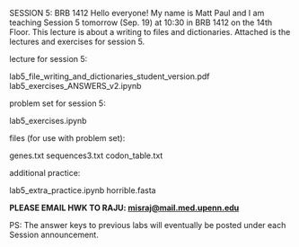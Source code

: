 SESSION 5: BRB 1412
Hello everyone! My name is Matt Paul and I am teaching Session 5 tomorrow (Sep. 19) at 10:30 in BRB 1412 on the 14th Floor. This lecture is about a writing to files and dictionaries. Attached is the lectures and exercises for session 5.

 

lecture for session 5:

 lab5_file_writing_and_dictionaries_student_version.pdf
lab5_exercises_ANSWERS_v2.ipynb
 

problem set for session 5:

lab5_exercises.ipynb
 

files (for use with problem set):

genes.txt
sequences3.txt
codon_table.txt
 

additional practice:

lab5_extra_practice.ipynb
horrible.fasta 
 

**PLEASE EMAIL HWK TO RAJU: misraj@mail.med.upenn.edu** 

 


PS: The answer keys to previous labs will eventually be posted under each Session announcement.

 
